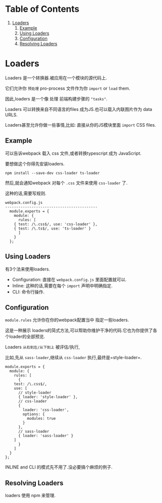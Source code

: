 
# Table of Contents

1.  [Loaders](#orgf0d8c83)
    1.  [Example](#org0d481f3)
    2.  [Using Loaders](#orgc317cb9)
    3.  [Configuration](#org8eae9ba)
    4.  [Resolving Loaders](#orgbdc665a)


<a id="orgf0d8c83"></a>

# Loaders

Loaders 是一个转换器.被应用在一个模块的源代码上.

它们允许你 `预处理` pro-process 文件作为你 `import` or `load` them.

因此,loaders 是一个像 处理 前端构建步骤的 `"tasks"`.

Loaders 可以转换来自不同语言的files 成为JS.也可以载入内联图片作为 data URLS.

Loaders甚至允许你做一些事情,比如: 直接从你的JS模块里面 `import` CSS files.


<a id="org0d481f3"></a>

## Example

可以告诉webpack 载入 css 文件,或者转换typescript 成为 JavaScript.

要想做这个你得先安装loaders.

    npm install --save-dev css-loader ts-loader

然后,就会通知webpack 对每个 `.css` 文件来使用 `css-loader` 了.

这种的话,需要写规则.

    webpack.config.js
    ------------------------------------------
      module.exports = {
        module: {
          rules: [
    	{ test: /\.css$/, use: 'css-loader' },
    	{ test: /\.ts$/, use: 'ts-loader' }
          ]
        }
      };


<a id="orgc317cb9"></a>

## Using Loaders

有3个法来使用loaders.

-   Configuration: 直接在 `webpack.config.js` 里面配置就可以.
-   Inline: 这种的话,需要在每个 `import` 声明中明确指定.
-   CLI: 命令行操作.


<a id="org8eae9ba"></a>

## Configuration

`module.rules` 允许你在你的webpack配置当中 指定一些loaders.

这是一种展示 loaders的简式方法,可以帮助你维护干净的代码.它也为你提供了各个loader的全部预览.

Loaders `从右到左/从下到上` 被评估/执行,

比如,先从 `sass-loader`,继续从 `css-loader` 执行,最终是=style-loader=.

    module.exports = {
      module: {
        rules: [
          {
    	test: /\.css$/,
    	use: [
    	  // style-loader
    	  { loader: 'style-loader' },
    	  // css-loader
    	  {
    	    loader: 'css-loader',
    	    options: {
    	      modules: true
    	    }
    	  },
    	  // sass-loader
    	  { loader: 'sass-loader' }
    	]
          }
        ]
      }
    };

INLINE and CLI 的模式先不用了.没必要搞个麻烦的例子.


<a id="orgbdc665a"></a>

## Resolving Loaders

loaders 使用 npm 来管理.


